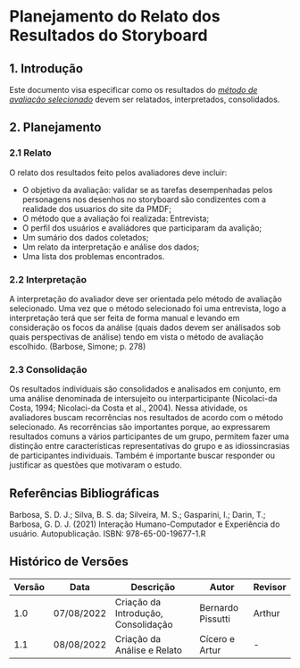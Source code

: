 # Planejamento do Relato dos Resultados do Storyboard

## 1. Introdução

Este documento visa especificar como os resultados do [_método de avaliação selecionado_](nivel1/planejamento_avaliacao_storyboard.md)
devem ser relatados, interpretados, consolidados.

## 2. Planejamento

### 2.1 Relato

O relato dos resultados feito pelos avaliadores deve incluir:

* O objetivo da avaliação: validar se as tarefas desempenhadas pelos personagens nos desenhos no storyboard são condizentes com a realidade dos usuarios do site da PMDF;
* O método que a avaliação foi realizada: Entrevista;
* O perfil dos usuários e avaliádores que participaram da avalição;
* Um sumário dos dados coletados;
* Um relato da interpretação e análise dos dados;
* Uma lista dos problemas encontrados.

### 2.2 Interpretação

A interpretação do avaliador deve ser orientada pelo método de avaliação selecionado. Uma vez que o método
selecionado foi uma entrevista, logo a interpretação terá que ser feita de forma manual e levando em consideração
os focos da análise (quais dados devem ser análisados sob quais perspectivas de análise) tendo em vista o método de
avaliação escolhido. (Barbose, Simone; p. 278)

### 2.3 Consolidação

Os resultados individuais são consolidados
e analisados em conjunto, em uma análise denominada de intersujeito ou interparticipante (Nicolaci-da
Costa, 1994; Nicolaci-da Costa et al., 2004). Nessa atividade, os avaliadores buscam recorrências nos
resultados de acordo com o método selecionado. As recorrências são importantes porque, ao expressarem
resultados comuns a vários participantes de um grupo, permitem fazer uma distinção entre características
representativas do grupo e as idiossincrasias de participantes individuais. Também é importante buscar responder
ou justificar as questões que motivaram o estudo.

## Referências Bibliográficas

Barbosa, S. D. J.; Silva, B. S. da; Silveira, M. S.; Gasparini, I.; Darin, T.; Barbosa, G. D. J. (2021)
Interação Humano-Computador e Experiência do usuário. Autopublicação. ISBN: 978-65-00-19677-1.R

## Histórico de Versões

| Versão | Data       | Descrição                            | Autor             | Revisor |
|--------|------------|--------------------------------------|-------------------|---------|
| 1.0    | 07/08/2022 | Criação da Introdução, Consolidação  | Bernardo Pissutti | Arthur  |
| 1.1    | 08/08/2022 | Criação da Análise e Relato          | Cícero e Artur    | -       |
